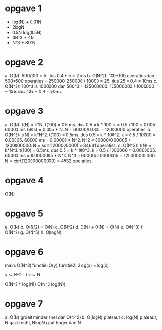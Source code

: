 # opgave 1
- log(N) + 0.01N
- 2logN
- 0.5N log(0.5N)
- 3N^2 + 4N
- N^3 + 801N

# opgave 2
a. O(N): 500/100 = 5. dus 0.4 \* 5 = 2 ms
b. O(N\^2): 100\*100 operaties dan 500\*500 operaties = 250000. 250000 / 10000 = 25. dus 25 \* 0.4 = 10ms
c. O(N\^3): 100\^3 is 1000000 dan 500\^3 = 125000000. 125000000 / 1000000 = 125. dus 125 \* 0.4 = 50ms 

# opgave 3
a. O(N): t(N) = k\*N. t(100) = 0.5 ms. dus 0.5 = k \* 100. k = 0.5 / 100 = 0.005. 60000 ms (60s) = 0.005 \* N. N = 60000/0.005 = 12000000 operaties.
b. O(N\^2): t(N) = k\*N\^2. t(100) = 0.5ms. dus 0.5 = k \* 100\^2. k = 0.5 / 10000 = 0.00005. 60000 ms = 0.00005 \* N\^2. N\^2 = 60000/0.00005 = 1200000000. N = sqrt(1200000000) = 34641 operaties.
c. O(N\^3): t(N) = k\*N\^3. t(100) = 0.5ms. dus 0.5 = k \* 100\^3. k = 0.5 / 1000000 = 0.0000005. 60000 ms = 0.0000005 \* N\^3. N\^3 = 60000/0.0000005 = 120000000000. N = cbrt(120000000000) = 4932 operaties.

# opgave 4
O(N)

# opgave 5
a. O(N)
b. O(N/2) = O(N)
c. O(N\^2)
d. O(N) + O(N) = O(N)
e. O(N\^3)
f. O(N\^2)
g. O(N\^5)
h. O(logN)

# opgave 6
main: O(N\^3)
functie: O(y)
functie2: 3log(x) = log(x)

y := N\^2 - i
x := N

O(N\^3 \* log(N))
O(N\^3 log(N))

# opgave 7
a. O(N) groeit minder snel dan O(N\^2)
b. O(logN) plateaut
c. log(N) plateaut, N gaat recht, NlogN gaat hoger dan N
